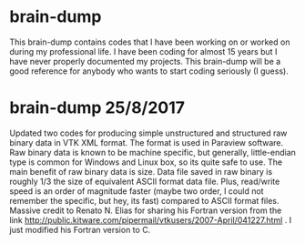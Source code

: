 # brain-dump
This brain-dump contains codes that I have been working on or worked on during my professional life. I have been coding for almost 
15 years but I have never properly documented my projects. This brain-dump will be a good reference for anybody who wants to start
coding seriously (I guess).

# brain-dump 25/8/2017
Updated two codes for producing simple unstructured and structured raw binary data in VTK XML format. The format is used in
Paraview software. Raw binary data is known to be machine specific, but generally, little-endian type is common for Windows
and Linux box, so its quite safe to use. The main benefit of raw binary data is size. Data file saved in raw binary is roughly 
1/3 the size of equivalent ASCII format data file. Plus, read/write speed is an order of magnitude faster (maybe two order, I 
could not remember the specific, but hey, its fast) compared to ASCII format files. Massive credit to Renato N. Elias
for sharing his Fortran version from the link http://public.kitware.com/pipermail/vtkusers/2007-April/041227.html . I just modified
his Fortran version to C.
